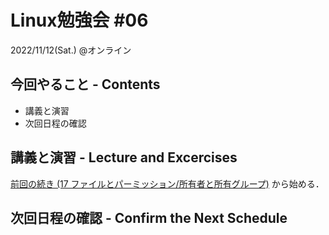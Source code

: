 # Linux勉強会 #06

2022/11/12(Sat.) @オンライン

## 今回やること - Contents

- 講義と演習
- 次回日程の確認

## 講義と演習 - Lecture and Excercises

[前回の続き (17 ファイルとパーミッション/所有者と所有グループ)](https://envader.plus/course/1/scenario/1014#153) から始める．

## 次回日程の確認 - Confirm the Next Schedule
